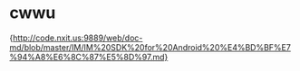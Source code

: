 # cwwu
{http://code.nxit.us:9889/web/doc-md/blob/master/IM/IM%20SDK%20for%20Android%20%E4%BD%BF%E7%94%A8%E6%8C%87%E5%8D%97.md}
